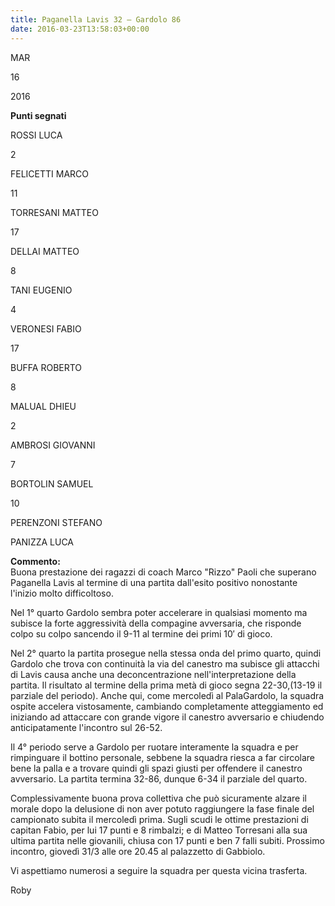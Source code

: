 ```yaml
---
title: Paganella Lavis 32 – Gardolo 86
date: 2016-03-23T13:58:03+00:00
---
```

MAR

16

2016

**Punti segnati**

ROSSI LUCA

2

FELICETTI MARCO

11

TORRESANI MATTEO

17

DELLAI MATTEO

8

TANI EUGENIO

4

VERONESI FABIO

17

BUFFA ROBERTO

8

MALUAL DHIEU

2

AMBROSI GIOVANNI

7

BORTOLIN SAMUEL

10

PERENZONI STEFANO

PANIZZA LUCA

**Commento:**  
Buona prestazione dei ragazzi di coach Marco "Rizzo" Paoli che superano Paganella Lavis al termine di una partita dall'esito positivo nonostante l'inizio molto difficoltoso.

Nel 1° quarto Gardolo sembra poter accelerare in qualsiasi momento ma subisce la forte aggressività della compagine avversaria, che risponde colpo su colpo sancendo il 9-­11 al termine dei primi 10′ di gioco.

Nel 2° quarto la partita prosegue nella stessa onda del primo quarto, quindi Gardolo che trova con continuità la via del canestro ma subisce gli attacchi di Lavis causa anche una deconcentrazione nell'interpretazione della partita. Il risultato al termine della prima metà di gioco segna 22-­30,(13­-19 il parziale del periodo). Anche qui, come mercoledì al PalaGardolo, la squadra ospite accelera vistosamente, cambiando completamente atteggiamento ed iniziando ad attaccare con grande vigore il canestro avversario e chiudendo anticipatamente l'incontro sul 26-­52.

Il 4° periodo serve a Gardolo per ruotare interamente la squadra e per rimpinguare il bottino personale, sebbene la squadra riesca a far circolare bene la palla e a trovare quindi gli spazi giusti per offendere il canestro avversario. La partita termina 32-­86, dunque 6­-34 il parziale del quarto.

Complessivamente buona prova collettiva che può sicuramente alzare il morale dopo la delusione di non aver potuto raggiungere la fase finale del campionato subita il mercoledì prima. Sugli scudi le ottime prestazioni di capitan Fabio, per lui 17 punti e 8 rimbalzi; e di Matteo Torresani alla sua ultima partita nelle giovanili, chiusa con 17 punti e ben 7 falli subiti. Prossimo incontro, giovedì 31/3 alle ore 20.45 al palazzetto di Gabbiolo.

Vi aspettiamo numerosi a seguire la squadra per questa vicina trasferta.

Roby